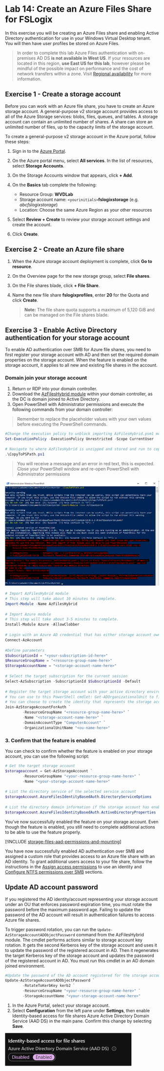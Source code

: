 # Lab 14: Create an Azure Files Share for FSLogix

In this exercise you will be creating an Azure Files share and enabling Active Directory authentication for use in your Windows Virtual Desktop tenant. You will then have user profiles be stored on Azure Files.

> In order to complete this lab Azure Files authentication with on-premises AD DS **is not available in West US**.  If your resources are located in this region, **use East US for this lab**, however please be mindful of the possible impact on performance and the cost of network transfers within a zone. Visit [Regional availability](https://docs.microsoft.com/en-us/azure/storage/files/storage-files-identity-auth-active-directory-enable#regional-availability) for more information.

## Exercise 1 - Create a storage account

Before you can work with an Azure file share, you have to create an Azure storage account. A general-purpose v2 storage account provides access to all of the Azure Storage services: blobs, files, queues, and tables. A storage account can contain an unlimited number of shares. A share can store an unlimited number of files, up to the capacity limits of the storage account.

To create a general-purpose v2 storage account in the Azure portal, follow these steps:

1. Sign in to the [Azure Portal](https://portal.azure.com/).

2. On the Azure portal menu, select **All services**. In the list of resources, select **Storage Accounts**.

3. On the Storage Accounts window that appears, click **+ Add**.

4. On the **Basics** tab complete the following:

   * Resource Group: **WVDLab**
   * Storage account name: `<yourinitials>`**fslogixstorage** (e.g. *abcfslogixstorage*)
   * Location: Choose the same Azure Region as your other resources

5. Select **Review + Create** to review your storage account settings and create the account.
6. Click **Create**.

## Exercise 2 - Create an Azure file share

1. When the Azure storage account deployment is complete, click **Go to resource**.
2. On the Overview page for the new storage group, select **File shares**.
3. On the File shares blade, click **+ File Share**.
4. Name the new file share **fslogixprofiles**, enter **20** for the Quota and click **Create**.

   > **Note:** The file share quota supports a maximum of 5,120 GiB and can be managed on the File shares blade.

## Exercise 3 - Enable Active Directory authentication for your storage account

To enable AD authentication over SMB for Azure file shares, you need to first register your storage account with AD and then set the required domain properties on the storage account. When the feature is enabled on the storage account, it applies to all new and existing file shares in the account.

### Domain join your storage account

1. Return or RDP into your domain controller.
2. Download the [AzFilesHybrid module](https://github.com/Azure-Samples/azure-files-samples/releases) within your domain controller, as the DC is domain joined to Active Directory.
3. Open PowerShell with Administrator permissions and execute the following commands from your domain controller:

> Remember to replace the placeholder values with your own values  before executing the PowerShell commands.

```PowerShell
#Change the execution policy to unblock importing AzFilesHybrid.psm1 module
Set-ExecutionPolicy -ExecutionPolicy Unrestricted -Scope CurrentUser

# Navigate to where AzFilesHybrid is unzipped and stored and run to copy the files into your path
.\CopyToPSPath.ps1
```

> You will receive a message and an error in red text, this is expected.  Close your PowerShell window and re-open PowerShell with Administrator permissions

![PowerShellMessageError](../attachments/PowerShellMessageError.PNG)

```PowerShell
# Import AzFilesHybrid module
# This step will take about 10 minutes to complete.
Import-Module -Name AzFilesHybrid

# Import Azure module
# This step will take about 3-5 minutes to complete.
Install-Module Azure -AllowClobber

# Login with an Azure AD credential that has either storage account owner or contributer RBAC assignment.
Connect-AzAccount

#Define parameters
$SubscriptionId = "<your-subscription-id-here>"
$ResourceGroupName = "<resource-group-name-here>"
$StorageAccountName = "<storage-account-name-here>"

# Select the target subscription for the current session
Select-AzSubscription -SubscriptionId $SubscriptionId -Default

# Register the target storage account with your active directory environment under the target OU (for example: specify the OU with Name as "UserAccounts" or DistinguishedName as "OU=UserAccounts,DC=CONTOSO,DC=COM").
# You can use to this PowerShell cmdlet: Get-ADOrganizationalUnit to find the Name and DistinguishedName of your target OU. If you are using the OU Name, specify it with -OrganizationalUnitName as shown below. If you are using the OU DistinguishedName, you can set it with -OrganizationalUnitDistinguishedName.
# You can choose to create the identity that represents the storage account as either a Service Logon Account or Computer Account, depends on the AD permission you have and preference.
Join-AzStorageAccountForAuth `
        -ResourceGroupName "<resource-group-name-here>" `
        -Name "<storage-account-name-here>" `
        -DomainAccountType "ComputerAccount" `
        -OrganizationalUnitName "<ou-name-here>"
```

### 3. Confirm that the feature is enabled

You can check to confirm whether the feature is enabled on your storage account, you can use the following script:

```PowerShell
# Get the target storage account
$storageaccount = Get-AzStorageAccount `
        -ResourceGroupName "<your-resource-group-name-here>" `
        -Name "<your-storage-account-name-here>"

# List the directory service of the selected service account
$storageAccount.AzureFilesIdentityBasedAuth.DirectoryServiceOptions

# List the directory domain information if the storage account has enabled AD authentication for file shares
$storageAccount.AzureFilesIdentityBasedAuth.ActiveDirectoryProperties
```

You've now successfully enabled the feature on your storage account. Even though the feature is enabled, you still need to complete additional actions to be able to use the feature properly.

[!INCLUDE [storage-files-aad-permissions-and-mounting](../../../includes/storage-files-aad-permissions-and-mounting.md)]

You have now successfully enabled AD authentication over SMB and assigned a custom role that provides access to an Azure file share with an AD identity. To grant additional users access to your file share, follow the instructions in the [Assign access permissions](#assign-access-permissions-to-an-identity) to use an identity and [Configure NTFS permissions over SMB](#configure-ntfs-permissions-over-smb) sections.

## Update AD account password

If you registered the AD identity/account representing your storage account under an OU that enforces password expiration time, you must rotate the password before the maximum password age. Failing to update the password of the AD account will result in authentication failures to access Azure file shares.  

To trigger password rotation, you can run the `Update-AzStorageAccountADObjectPassword` command from the AzFilesHybrid module. The cmdlet performs actions similar to storage account key rotation. It gets the second Kerberos key of the storage account and uses it to update the password of the registered account in AD. Then it regenerates the target Kerberos key of the storage account and updates the password of the registered account in AD. You must run this cmdlet in an AD domain joined environment.

```PowerShell
#Update the password of the AD account registered for the storage account
Update-AzStorageAccountADObjectPassword `
        -RotateToKerbKey kerb2 `
        -ResourceGroupName "<your-resource-group-name-here>" `
        -StorageAccountName "<your-storage-account-name-here>"
```



1. In the Azure Portal, select your storage account.
2. Select **Configuration** from the left pane under **Settings**, then enable Identity-based access for file shares Azure Active Directory Domain Service (AAD DS) in the main pane. Confirm this change by selecting **Save**.

![TurnOnIdentity](../attachments/TurnOnIdentity.PNG)
